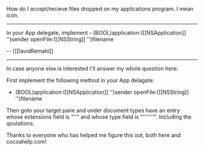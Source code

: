 

How do I accept/recieve files dropped on my applications program. I mean icon.

----

In your App delegate, implement - (BOOL)application:([[NSApplication]] '')sender openFile:([[NSString]] '')filename

-- [[DavidRemahl]]

----

In case anyone else is interested I'll answer my whole question here:

First implement the following method in your App delagate:

 - (BOOL)application:([[NSApplication]] '')sender openFile:([[NSString]] '')filename

Then goto your target pane and under document types have an entry whose extensions field is "''" and whose type field is "'''''''". Including the qoutations.

Thanks to everyone who has helped me figure this out, both here and cocoahelp.com!